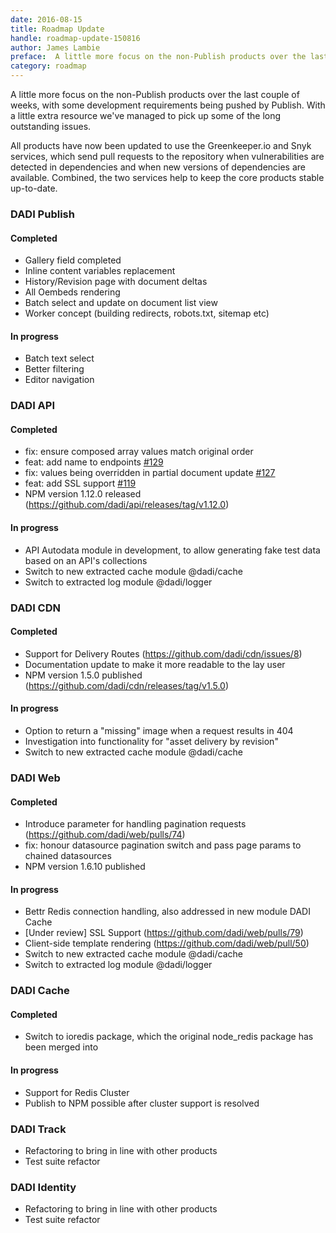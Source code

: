 ```yaml
---
date: 2016-08-15
title: Roadmap Update
handle: roadmap-update-150816
author: James Lambie
preface:  A little more focus on the non-Publish products over the last couple of weeks, with some development requirements being pushed by Publish.
category: roadmap
---
```


A little more focus on the non-Publish products over the last couple of weeks, with some development requirements being pushed by Publish. With a little extra resource we've managed to pick up some of the long outstanding issues.

All products have now been updated to use the Greenkeeper.io and Snyk services, which send pull requests to the repository when vulnerabilities are detected in dependencies and when new versions of dependencies are available.
Combined, the two services help to keep the core products stable up-to-date.

### DADI Publish

#### Completed

* Gallery field completed
* Inline content variables replacement
* History/Revision page with document deltas
* All Oembeds rendering
* Batch select and update on document list view
* Worker concept (building redirects, robots.txt, sitemap etc)

#### In progress

* Batch text select
* Better filtering
* Editor navigation

### DADI API

#### Completed

* fix: ensure composed array values match original order
* feat: add name to endpoints [#129](https://github.com/dadi/api/issues/129)
* fix: values being overridden in partial document update [#127](https://github.com/dadi/api/issues/127)
* feat: add SSL support [#119](https://github.com/dadi/api/issues/119)
* NPM version 1.12.0 released (https://github.com/dadi/api/releases/tag/v1.12.0)

#### In progress

* API Autodata module in development, to allow generating fake test data based on
an API's collections
* Switch to new extracted cache module @dadi/cache
* Switch to extracted log module @dadi/logger

### DADI CDN

#### Completed

* Support for Delivery Routes (https://github.com/dadi/cdn/issues/8)
* Documentation update to make it more readable to the lay user
* NPM version 1.5.0 published (https://github.com/dadi/cdn/releases/tag/v1.5.0)

#### In progress

* Option to return a "missing" image when a request results in 404
* Investigation into functionality for "asset delivery by revision"
* Switch to new extracted cache module @dadi/cache

### DADI Web

#### Completed

* Introduce parameter for handling pagination requests (https://github.com/dadi/web/pulls/74)
* fix: honour datasource pagination switch and pass page params to chained datasources
* NPM version 1.6.10 published

#### In progress

* Bettr Redis connection handling, also addressed in new module DADI Cache
* [Under review] SSL Support (https://github.com/dadi/web/pulls/79)
* Client-side template rendering (https://github.com/dadi/web/pull/50)
* Switch to new extracted cache module @dadi/cache
* Switch to extracted log module @dadi/logger

### DADI Cache

#### Completed

* Switch to ioredis package, which the original node_redis package has been merged into

#### In progress

* Support for Redis Cluster
* Publish to NPM possible after cluster support is resolved

### DADI Track

* Refactoring to bring in line with other products
* Test suite refactor

### DADI Identity

* Refactoring to bring in line with other products
* Test suite refactor